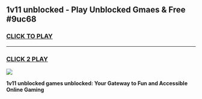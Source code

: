 
## 1v11 unblocked - Play Unblocked Gmaes & Free #9uc68
<h3>
<a href="https://news.freeplayer.one?title=1v11_unblocked&ref=26F">CLICK TO PLAY</a></h3>
<hr>

<h3>
<a href="https://news.freeplayer.one?title=1v11_unblocked&ref=26F">CLICK 2 PLAY</a>
  
</h3>

<a href="https://news.freeplayer.one?title=1v11_unblocked&ref=26F/"><img src="https://clearcache.store/games.png"></a>


**1v11 unblocked games unblocked: Your Gateway to Fun and Accessible Online Gaming**
